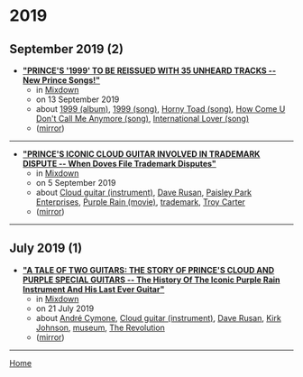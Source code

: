 # 2019

## September 2019 (2)

 - [**"PRINCE'S '1999' TO BE REISSUED WITH 35 UNHEARD TRACKS -- New Prince Songs!"**](http://www.mixdownmag.com.au/princes-1999-be-reissued-35-unheard-tracks)
    - in [Mixdown](../../../publications/k-o/mixdown/index.md)
    - on 13 September 2019
    - about [1999 (album)](../../../topics/album/1999/index.md), [1999 (song)](../../../topics/song/1999/index.md), [Horny Toad (song)](../../../topics/song/horny-toad/index.md), [How Come U Don't Call Me Anymore (song)](../../../topics/song/how-come-u-don-t-call-me-anymore/index.md), [International Lover (song)](../../../topics/song/international-lover/index.md)
    - ([mirror](https://web.archive.org/web/*/http://www.mixdownmag.com.au/princes-1999-be-reissued-35-unheard-tracks))

----

 - [**"PRINCE'S ICONIC CLOUD GUITAR INVOLVED IN TRADEMARK DISPUTE -- When Doves File Trademark Disputes"**](http://www.mixdownmag.com.au/princes-iconic-cloud-guitar-involved-trademark-dispute)
    - in [Mixdown](../../../publications/k-o/mixdown/index.md)
    - on 5 September 2019
    - about [Cloud guitar (instrument)](../../../topics/instrument/cloud-guitar/index.md), [Dave Rusan](../../../topics/dave-rusan/index.md), [Paisley Park Enterprises](../../../topics/paisley-park-enterprises/index.md), [Purple Rain (movie)](../../../topics/movie/purple-rain/index.md), [trademark](../../../topics/trademark/index.md), [Troy Carter](../../../topics/troy-carter/index.md)
    - ([mirror](https://web.archive.org/web/*/http://www.mixdownmag.com.au/princes-iconic-cloud-guitar-involved-trademark-dispute))

----

## July 2019 (1)

 - [**"A TALE OF TWO GUITARS: THE STORY OF PRINCE'S CLOUD AND PURPLE SPECIAL GUITARS -- The History Of The Iconic Purple Rain Instrument And His Last Ever Guitar"**](http://www.mixdownmag.com.au/tale-two-guitars-story-princes-cloud-and-purple-special-guitars)
    - in [Mixdown](../../../publications/k-o/mixdown/index.md)
    - on 21 July 2019
    - about [André Cymone](../../../topics/andr-cymone/index.md), [Cloud guitar (instrument)](../../../topics/instrument/cloud-guitar/index.md), [Dave Rusan](../../../topics/dave-rusan/index.md), [Kirk Johnson](../../../topics/kirk-johnson/index.md), [museum](../../../topics/museum/index.md), [The Revolution](../../../topics/the-revolution/index.md)
    - ([mirror](https://web.archive.org/web/*/http://www.mixdownmag.com.au/tale-two-guitars-story-princes-cloud-and-purple-special-guitars))

----

[Home](../index.md)
